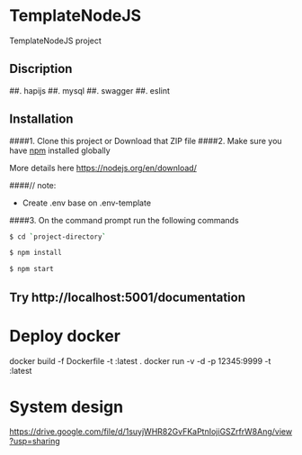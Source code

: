 # TemplateNodeJS
TemplateNodeJS project
## Discription
##. hapijs
##. mysql
##. swagger
##. eslint
## Installation
####1. Clone this project or Download that ZIP file
####2.  Make sure you have [npm](https://www.npmjs.org/) installed globally

More details here
https://nodejs.org/en/download/ 

####// note:
 - Create .env base on .env-template

####3. On the command prompt run the following commands

```sh
$ cd `project-directory`
```
```sh
$ npm install 
```
```sh
$ npm start
```

## Try http://localhost:5001/documentation

# Deploy docker
docker build -f Dockerfile -t <tencontainer>:latest .
docker run -v -d -p 12345:9999 -t <tencontainer>:latest

# System design
https://drive.google.com/file/d/1suyjWHR82GvFKaPtnIojiGSZrfrW8Ang/view?usp=sharing

